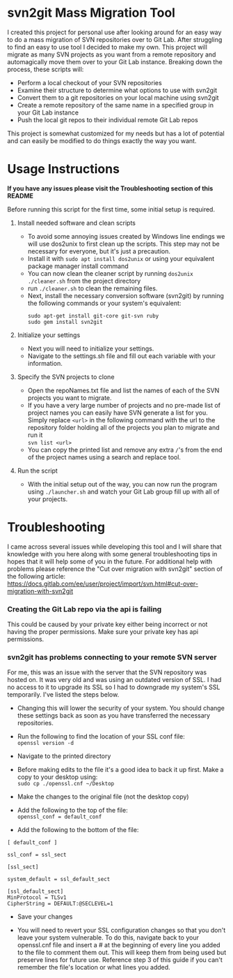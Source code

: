 # svn2git Mass Migration Tool
I created this project for personal use after looking around for an easy way to do a mass migration of SVN repositories over to Git Lab. After struggling to find an easy to use tool I decided to make my own. This project will migrate as many SVN projects as you want from a remote repository and automagically move them over to your Git Lab instance. Breaking down the process, these scripts will:
   - Perform a local checkout of your SVN repositories
   - Examine their structure to determine what options to use with svn2git 
   - Convert them to a git repositories on your local machine using svn2git
   - Create a remote repository of the same name in a specified group in your Git Lab instance
   - Push the local git repos to their individual remote Git Lab repos
 
This project is somewhat customized for my needs but has a lot of potential and can easily be modified to do things exactly the way you want.

# Usage Instructions
**If you have any issues please visit the Troubleshooting section of this README**

Before running this script for the first time, some initial setup is required.

1. Install needed software and clean scripts
   - To avoid some annoying issues created by Windows line endings we will use dos2unix to first clean up the scripts. This step may not be necessary for everyone, but it's just a precaution.
   - Install it with `sudo apt install dos2unix` or using your equivalent package manager install command
   - You can now clean the cleaner script by running `dos2unix ./cleaner.sh` from the project directory
   - run `./cleaner.sh` to clean the remaining files.
   - Next, install the necessary conversion software (svn2git) by running the following commands or your system's equivalent:
	  	```
		sudo apt-get install git-core git-svn ruby
	 	sudo gem install svn2git
		```

2. Initialize your settings
   - Next you will need to initialize your settings.
   - Navigate to the settings.sh file and fill out each variable with your information.

3. Specify the SVN projects to clone
   - Open the repoNames.txt file and list the names of each of the SVN projects you want to migrate.
   - If you have a very large number of projects and no pre-made list of project names you can easily have SVN generate a list for you. Simply replace `<url>` in the following command with the url to the repository folder holding all of the projects you plan to migrate and run it \
     `svn list <url>`
   - You can copy the printed list and remove any extra `/`'s from the end of the project names using a search and replace tool. 

4. Run the script
   - With the initial setup out of the way, you can now run the program using `./launcher.sh` and watch your Git Lab group fill up with all of your projects.

# Troubleshooting

I came across several issues while developing this tool and I will share that knowledge with you here along with some general troubleshooting tips in hopes that it will help some of you in the future. For additional help with problems please reference the "Cut over migration with svn2git" section of the following article:\
https://docs.gitlab.com/ee/user/project/import/svn.html#cut-over-migration-with-svn2git

### Creating the Git Lab repo via the api is failing
This could be caused by your private key either being incorrect or not having the proper permissions. Make sure your private key has api permissions.

### svn2git has problems connecting to your remote SVN server
For me, this was an issue with the server that the SVN repository was hosted on. It was very old and was using an outdated version of SSL. I had no access to it to upgrade its SSL so I had to downgrade my system's SSL temporarily. I've listed the steps below.
   - Changing this will lower the security of your system. You should change these settings back as soon as you have transferred the necessary repositories.

   - Run the following to find the location of your SSL conf file:\
   	`openssl version -d`

   - Navigate to the printed directory

   - Before making edits to the file it's a good idea to back it 
     up first. Make a copy to your desktop using: \
       `sudo cp ./openssl.cnf ~/Desktop`

   - Make the changes to the original file (not the desktop copy)

   - Add the following to the top of the file:\
   	`openssl_conf = default_conf`

   - Add the following to the bottom of the file:

	[ default_conf ]

	ssl_conf = ssl_sect

	[ssl_sect]

	system_default = ssl_default_sect

	[ssl_default_sect]
	MinProtocol = TLSv1
	CipherString = DEFAULT:@SECLEVEL=1

   - Save your changes

   - You will need to revert your SSL configuration changes so that you don't leave your system vulnerable. To do this, navigate back to your openssl.cnf file and insert a # at the beginning of every line you added to the file to comment them out. This will keep them from being used but preserve lines for future use. Reference step 3 
     of this guide if you can't remember the file's location or what lines you added.



